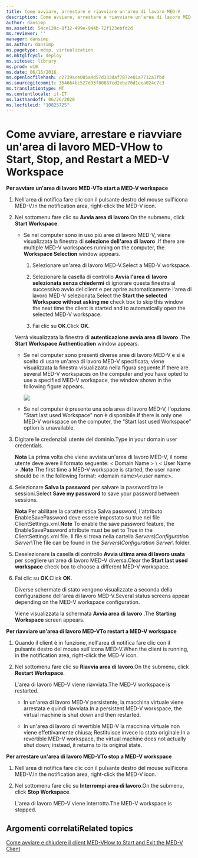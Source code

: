 ```yaml
---
title: Come avviare, arrestare e riavviare un'area di lavoro MED-V
description: Come avviare, arrestare e riavviare un'area di lavoro MED-V
author: dansimp
ms.assetid: 54ce139c-8f32-499e-944b-72f123ebfd2d
ms.reviewer: ''
manager: dansimp
ms.author: dansimp
ms.pagetype: mdop, virtualization
ms.mktglfcycl: deploy
ms.sitesec: library
ms.prod: w10
ms.date: 06/16/2016
ms.openlocfilehash: c2739ace085a4d57d333daf7872e01a7712a7fbd
ms.sourcegitcommit: 354664bc527d93f80687cd2eba70d1eea024c7c3
ms.translationtype: MT
ms.contentlocale: it-IT
ms.lasthandoff: 06/26/2020
ms.locfileid: "10825725"
---
```

# <span data-ttu-id="b891c-103">Come avviare, arrestare e riavviare un'area di lavoro MED-V</span><span class="sxs-lookup"><span data-stu-id="b891c-103">How to Start, Stop, and Restart a MED-V Workspace</span></span>


**<span data-ttu-id="b891c-104">Per avviare un'area di lavoro MED-V</span><span class="sxs-lookup"><span data-stu-id="b891c-104">To start a MED-V workspace</span></span>**

1.  <span data-ttu-id="b891c-105">Nell'area di notifica fare clic con il pulsante destro del mouse sull'icona MED-V.</span><span class="sxs-lookup"><span data-stu-id="b891c-105">In the notification area, right-click the MED-V icon.</span></span>

2.  <span data-ttu-id="b891c-106">Nel sottomenu fare clic su **Avvia area di lavoro**.</span><span class="sxs-lookup"><span data-stu-id="b891c-106">On the submenu, click **Start Workspace**.</span></span>

    -   <span data-ttu-id="b891c-107">Se nel computer sono in uso più aree di lavoro MED-V, viene visualizzata la finestra di **selezione dell'area di lavoro** .</span><span class="sxs-lookup"><span data-stu-id="b891c-107">If there are multiple MED-V workspaces running on the computer, the **Workspace Selection** window appears.</span></span>

        1.  <span data-ttu-id="b891c-108">Selezionare un'area di lavoro MED-V.</span><span class="sxs-lookup"><span data-stu-id="b891c-108">Select a MED-V workspace.</span></span>

        2.  <span data-ttu-id="b891c-109">Selezionare la casella di controllo **Avvia l'area di lavoro selezionata senza chiedermi** di ignorare questa finestra al successivo avvio del client e per aprire automaticamente l'area di lavoro MED-V selezionata.</span><span class="sxs-lookup"><span data-stu-id="b891c-109">Select the **Start the selected Workspace without asking me** check box to skip this window the next time the client is started and to automatically open the selected MED-V workspace.</span></span>

        3.  <span data-ttu-id="b891c-110">Fai clic su **OK**.</span><span class="sxs-lookup"><span data-stu-id="b891c-110">Click **OK**.</span></span>

    <span data-ttu-id="b891c-111">Verrà visualizzata la finestra di **autenticazione avvia area di lavoro** .</span><span class="sxs-lookup"><span data-stu-id="b891c-111">The **Start Workspace Authentication** window appears.</span></span>

    -   <span data-ttu-id="b891c-112">Se nel computer sono presenti diverse aree di lavoro MED-V e si è scelto di usare un'area di lavoro MED-V specificata, viene visualizzata la finestra visualizzata nella figura seguente.</span><span class="sxs-lookup"><span data-stu-id="b891c-112">If there are several MED-V workspaces on the computer and you have opted to use a specified MED-V workspace, the window shown in the following figure appears.</span></span>

        ![](images/medv-logon.gif)

    -   <span data-ttu-id="b891c-113">Se nel computer è presente una sola area di lavoro MED-V, l'opzione "Start last used Workspace" non è disponibile.</span><span class="sxs-lookup"><span data-stu-id="b891c-113">If there is only one MED-V workspace on the computer, the “Start last used Workspace” option is unavailable.</span></span>

3.  <span data-ttu-id="b891c-114">Digitare le credenziali utente del dominio.</span><span class="sxs-lookup"><span data-stu-id="b891c-114">Type in your domain user credentials.</span></span>

    <span data-ttu-id="b891c-115">**Nota**  La prima volta che viene avviata un'area di lavoro MED-V, il nome utente deve avere il formato seguente: &lt; Domain Name &gt; \\ &lt; User Name &gt; .</span><span class="sxs-lookup"><span data-stu-id="b891c-115">**Note** The first time a MED-V workspace is started, the user name should be in the following format: &lt;domain name&gt;\\&lt;user name&gt;.</span></span>

     

4.  <span data-ttu-id="b891c-116">Selezionare **Salva la password** per salvare la password tra le sessioni.</span><span class="sxs-lookup"><span data-stu-id="b891c-116">Select **Save my password** to save your password between sessions.</span></span>

    <span data-ttu-id="b891c-117">**Nota**  Per abilitare la caratteristica Salva password, l'attributo EnableSavePassword deve essere impostato su true nel file ClientSettings.xml.</span><span class="sxs-lookup"><span data-stu-id="b891c-117">**Note** To enable the save password feature, the EnableSavePassword attribute must be set to True in the ClientSettings.xml file.</span></span> <span data-ttu-id="b891c-118">Il file si trova nella cartella *Servers\\Configuration Server\\*</span><span class="sxs-lookup"><span data-stu-id="b891c-118">The file can be found in the *Servers\\Configuration Server\\* folder.</span></span>

     

5.  <span data-ttu-id="b891c-119">Deselezionare la casella di controllo **Avvia ultima area di lavoro usata** per scegliere un'area di lavoro MED-V diversa.</span><span class="sxs-lookup"><span data-stu-id="b891c-119">Clear the **Start last used workspace** check box to choose a different MED-V workspace.</span></span>

6.  <span data-ttu-id="b891c-120">Fai clic su **OK**.</span><span class="sxs-lookup"><span data-stu-id="b891c-120">Click **OK**.</span></span>

    <span data-ttu-id="b891c-121">Diverse schermate di stato vengono visualizzate a seconda della configurazione dell'area di lavoro MED-V.</span><span class="sxs-lookup"><span data-stu-id="b891c-121">Several status screens appear depending on the MED-V workspace configuration.</span></span>

    <span data-ttu-id="b891c-122">Viene visualizzata la schermata **Avvia area di lavoro** .</span><span class="sxs-lookup"><span data-stu-id="b891c-122">The **Starting Workspace** screen appears.</span></span>

**<span data-ttu-id="b891c-123">Per riavviare un'area di lavoro MED-V</span><span class="sxs-lookup"><span data-stu-id="b891c-123">To restart a MED-V workspace</span></span>**

1.  <span data-ttu-id="b891c-124">Quando il client è in funzione, nell'area di notifica fare clic con il pulsante destro del mouse sull'icona MED-V.</span><span class="sxs-lookup"><span data-stu-id="b891c-124">When the client is running, in the notification area, right-click the MED-V icon.</span></span>

2.  <span data-ttu-id="b891c-125">Nel sottomenu fare clic su **Riavvia area di lavoro**.</span><span class="sxs-lookup"><span data-stu-id="b891c-125">On the submenu, click **Restart Workspace**.</span></span>

    <span data-ttu-id="b891c-126">L'area di lavoro MED-V viene riavviata.</span><span class="sxs-lookup"><span data-stu-id="b891c-126">The MED-V workspace is restarted.</span></span>

    -   <span data-ttu-id="b891c-127">In un'area di lavoro MED-V persistente, la macchina virtuale viene arrestata e quindi riavviata.</span><span class="sxs-lookup"><span data-stu-id="b891c-127">In a persistent MED-V workspace, the virtual machine is shut down and then restarted.</span></span>

    -   <span data-ttu-id="b891c-128">In un'area di lavoro di revertible MED-V la macchina virtuale non viene effettivamente chiusa; Restituisce invece lo stato originale.</span><span class="sxs-lookup"><span data-stu-id="b891c-128">In a revertible MED-V workspace, the virtual machine does not actually shut down; instead, it returns to its original state.</span></span>

**<span data-ttu-id="b891c-129">Per arrestare un'area di lavoro MED-V</span><span class="sxs-lookup"><span data-stu-id="b891c-129">To stop a MED-V workspace</span></span>**

1.  <span data-ttu-id="b891c-130">Nell'area di notifica fare clic con il pulsante destro del mouse sull'icona MED-V.</span><span class="sxs-lookup"><span data-stu-id="b891c-130">In the notification area, right-click the MED-V icon.</span></span>

2.  <span data-ttu-id="b891c-131">Nel sottomenu fare clic su **Interrompi area di lavoro**.</span><span class="sxs-lookup"><span data-stu-id="b891c-131">On the submenu, click **Stop Workspace**.</span></span>

    <span data-ttu-id="b891c-132">L'area di lavoro MED-V viene interrotta.</span><span class="sxs-lookup"><span data-stu-id="b891c-132">The MED-V workspace is stopped.</span></span>

## <span data-ttu-id="b891c-133">Argomenti correlati</span><span class="sxs-lookup"><span data-stu-id="b891c-133">Related topics</span></span>


[<span data-ttu-id="b891c-134">Come avviare e chiudere il client MED-V</span><span class="sxs-lookup"><span data-stu-id="b891c-134">How to Start and Exit the MED-V Client</span></span>](how-to-start-and-exit-the-med-v-client.md)

 

 





